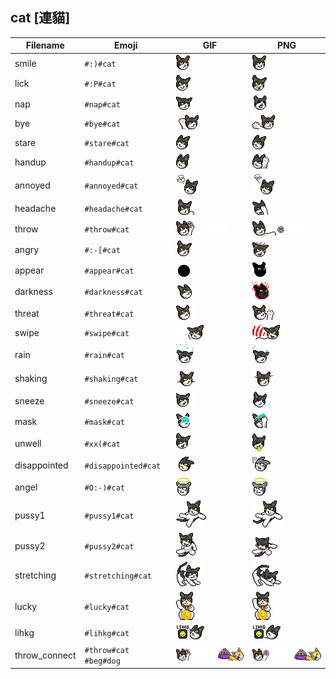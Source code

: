 ## cat [連貓]
| Filename | Emoji | GIF | PNG |
| --- | --- | --- | --- |
| smile | `#:)#cat` | ![smile](../../assets/android/faces/cat/smile.gif) | ![smile](../../assets/android/faces_png/cat/smile.png) |
| lick | `#:P#cat` | ![lick](../../assets/android/faces/cat/lick.gif) | ![lick](../../assets/android/faces_png/cat/lick.png) |
| nap | `#nap#cat` | ![nap](../../assets/android/faces/cat/nap.gif) | ![nap](../../assets/android/faces_png/cat/nap.png) |
| bye | `#bye#cat` | ![bye](../../assets/android/faces/cat/bye.gif) | ![bye](../../assets/android/faces_png/cat/bye.png) |
| stare | `#stare#cat` | ![stare](../../assets/android/faces/cat/stare.gif) | ![stare](../../assets/android/faces_png/cat/stare.png) |
| handup | `#handup#cat` | ![handup](../../assets/android/faces/cat/handup.gif) | ![handup](../../assets/android/faces_png/cat/handup.png) |
| annoyed | `#annoyed#cat` | ![annoyed](../../assets/android/faces/cat/annoyed.gif) | ![annoyed](../../assets/android/faces_png/cat/annoyed.png) |
| headache | `#headache#cat` | ![headache](../../assets/android/faces/cat/headache.gif) | ![headache](../../assets/android/faces_png/cat/headache.png) |
| throw | `#throw#cat` | ![throw](../../assets/android/faces/cat/throw.gif) | ![throw](../../assets/android/faces_png/cat/throw.png) |
| angry | `#:-[#cat` | ![angry](../../assets/android/faces/cat/angry.gif) | ![angry](../../assets/android/faces_png/cat/angry.png) |
| appear | `#appear#cat` | ![appear](../../assets/android/faces/cat/appear.gif) | ![appear](../../assets/android/faces_png/cat/appear.png) |
| darkness | `#darkness#cat` | ![darkness](../../assets/android/faces/cat/darkness.gif) | ![darkness](../../assets/android/faces_png/cat/darkness.png) |
| threat | `#threat#cat` | ![threat](../../assets/android/faces/cat/threat.gif) | ![threat](../../assets/android/faces_png/cat/threat.png) |
| swipe | `#swipe#cat` | ![swipe](../../assets/android/faces/cat/swipe.gif) | ![swipe](../../assets/android/faces_png/cat/swipe.png) |
| rain | `#rain#cat` | ![rain](../../assets/android/faces/cat/rain.gif) | ![rain](../../assets/android/faces_png/cat/rain.png) |
| shaking | `#shaking#cat` | ![shaking](../../assets/android/faces/cat/shaking.gif) | ![shaking](../../assets/android/faces_png/cat/shaking.png) |
| sneeze | `#sneeze#cat` | ![sneeze](../../assets/android/faces/cat/sneeze.gif) | ![sneeze](../../assets/android/faces_png/cat/sneeze.png) |
| mask | `#mask#cat` | ![mask](../../assets/android/faces/cat/mask.gif) | ![mask](../../assets/android/faces_png/cat/mask.png) |
| unwell | `#xx(#cat` | ![unwell](../../assets/android/faces/cat/unwell.gif) | ![unwell](../../assets/android/faces_png/cat/unwell.png) |
| disappointed | `#disappointed#cat` | ![disappointed](../../assets/android/faces/cat/disappointed.gif) | ![disappointed](../../assets/android/faces_png/cat/disappointed.png) |
| angel | `#O:-)#cat` | ![angel](../../assets/android/faces/cat/angel.gif) | ![angel](../../assets/android/faces_png/cat/angel.png) |
| pussy1 | `#pussy1#cat` | ![pussy1](../../assets/android/faces/cat/pussy1.gif) | ![pussy1](../../assets/android/faces_png/cat/pussy1.png) |
| pussy2 | `#pussy2#cat` | ![pussy2](../../assets/android/faces/cat/pussy2.gif) | ![pussy2](../../assets/android/faces_png/cat/pussy2.png) |
| stretching | `#stretching#cat` | ![stretching](../../assets/android/faces/cat/stretching.gif) | ![stretching](../../assets/android/faces_png/cat/stretching.png) |
| lucky | `#lucky#cat` | ![lucky](../../assets/android/faces/cat/lucky.gif) | ![lucky](../../assets/android/faces_png/cat/lucky.png) |
| lihkg | `#lihkg#cat` | ![lihkg](../../assets/android/faces/cat/lihkg.gif) | ![lihkg](../../assets/android/faces_png/cat/lihkg.png) |
| throw_connect | `#throw#cat #beg#dog` | ![throw_connect](../../assets/android/faces/cat/throw_connect.gif) | ![throw_connect](../../assets/android/faces_png/cat/throw_connect.png) |

